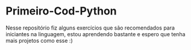 # Primeiro-Cod-Python
Nesse repositório fiz alguns exercícios que são recomendados para iniciantes na linguagem, estou aprendendo bastante e espero que tenha mais projetos como esse :)
